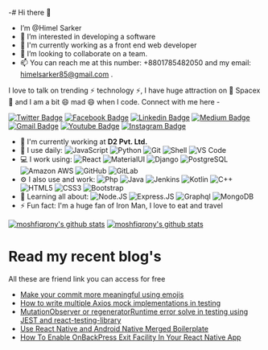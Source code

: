 -# Hi there 👋

- I’m @Himel Sarker
- 👀 I’m interested in developing a software
- 🌱 I'm currently working as a front end web developer
- 💞️ I’m looking to collaborate on a team.
- 📫 You can reach me at this number: +8801785482050 and my email: himelsarker85@gmail.com . 

<!---
Himel-Sarker1/Himel-Sarker1 is a ✨ special ✨ repository because its `README.md` (this file) appears on your GitHub profile.
You can click the Preview link to take a look at your changes.
--->

I love to talk on trending ⚡ technology ⚡, I have huge attraction on 🔭 Spacex 🔭 and I am a bit 😄 mad 😄 when I code. Connect with me here -

[![Twitter Badge](https://img.shields.io/badge/-moshfiqrony-blue?style=plastic&logo=Twitter&logoColor=white&link=https://twitter.com/moshfiqrony/)](https://twitter.com/moshfiqrony/)
[![Facebook Badge](https://img.shields.io/badge/-moshfiqrony-blue?style=plastic&logo=Facebook&logoColor=white&link=https://www.facebook.com/in/moshfiqrony/)](https://www.facebook.com/in/moshfiqrony/)
[![Linkedin Badge](https://img.shields.io/badge/-moshfiqrony-blue?style=plastic&logo=Linkedin&logoColor=white&link=https://www.linkedin.com/in/moshfiqrony/)](https://www.linkedin.com/in/moshfiqrony/)
[![Medium Badge](https://img.shields.io/badge/-@moshfiqrony-black?style=plastic&labelColor=000000&logo=Medium&link=https://medium.com/@moshfiqrony/)](https://medium.com/@moshfiqrony)
[![Gmail Badge](https://img.shields.io/badge/-15203012@iubat.edu-c14438?style=plastic&logo=Gmail&logoColor=white&link=mailto:15203012@iubat.edu)](mailto:15203012@iubat.edu)
[![Youtube Badge](https://img.shields.io/badge/-ProgSoft%20MR-darkred?style=plastic&logo=youtube&logoColor=white&link=https://www.youtube.com/channel/UCZz07tLC8RqmCxc5nDGs9Xw)](https://www.youtube.com/channel/UCZz07tLC8RqmCxc5nDGs9Xw)
[![Instagram Badge](https://img.shields.io/badge/-moshfiqrony-purple?style=plastic&logo=instagram&logoColor=white&link=https://instagram.com/moshfiqrony/)](https://instagram.com/moshfiqrony)

- 🏢 I'm currently working at **D2 Pvt. Ltd.**
- 🚀 I use daily:
  ![JavaScript](https://img.shields.io/badge/-JavaScript-black?style=plastic&logo=javascript)
  ![Python](https://img.shields.io/badge/-Python-8fcfd1?style=plastic&logo=Python)
  ![Git](https://img.shields.io/badge/-Git-black?style=plastic&logo=git)
  ![Shell](https://img.shields.io/badge/-Shell-blasck?style=plastic&logo=Shell)
  ![VS Code](https://img.shields.io/badge/-VS%20Code-007ACC?style=plastic&logo=visual-studio-code)
- 💻 I work using:
  ![React](https://img.shields.io/badge/-React-3b2e5a?style=plastic&logo=react)
  ![MaterialUI](https://img.shields.io/badge/-MatrialUI-0081CB?style=plastic&logo=material-UI)
  ![Django](https://img.shields.io/badge/-Django-092E20?style=plastic&logo=Django)
  ![PostgreSQL](https://img.shields.io/badge/-PostgreSQL-336791?style=plastic&logo=postgresql)
  ![Amazon AWS](https://img.shields.io/badge/Amazon%20AWS-232F3E?style=plastic&logo=amazon-aws)
  ![GitHub](https://img.shields.io/badge/-GitHub-181717?style=plastic&logo=github)
  ![GitLab](https://img.shields.io/badge/-GitLab-FCA121?style=plastic&logo=gitlab)
- ⚙️ I also use and work: ![Php](https://img.shields.io/badge/-php-394989?style=plastic&logo=php) ![Java](https://img.shields.io/badge/-java-3f4441?style=plastic&logo=java) ![Jenkins](https://img.shields.io/badge/-Jenkins-black?style=plastic&logo=Jenkins) ![Kotlin](https://img.shields.io/badge/-kotlin-006a71?style=plastic&logo=kotlin) ![C++](https://img.shields.io/badge/-C++-00599C?style=plastic&logo=c)
  ![HTML5](https://img.shields.io/badge/-HTML5-E34F26?style=plastic&logo=html5&logoColor=white)
  ![CSS3](https://img.shields.io/badge/-CSS3-1572B6?style=plastic&logo=css3)
  ![Bootstrap](https://img.shields.io/badge/-Bootstrap-563D7C?style=plastic&logo=bootstrap)
- 🌱 Learning all about:
  ![Node.JS](https://img.shields.io/badge/-Node.JS-black?style=plastic&logo=Node.js) ![Express.JS](https://img.shields.io/badge/-Express.JS-c7b198?style=plastic&logo=Express.JS) ![Graphql](https://img.shields.io/badge/-Graphql-E10098?style=plastic&logo=Graphql)
  ![MongoDB](https://img.shields.io/badge/-MongoDB-black?style=plastic&logo=mongodb)
- ⚡️ Fun fact: I'm a huge fan of Iron Man, I love to eat and travel

[![moshfiqrony's github stats](https://github-readme-stats.vercel.app/api?username=moshfiqrony&theme=dark&show_icons=true)](https://github.com/moshfiqrony)
[![moshfiqrony's github stats](https://github-readme-stats.vercel.app/api/pin/?username=moshfiqrony&repo=awesome-bd-readme-profile&theme=dark)](https://github.com/moshfiqrony/awesome-bd-readme-profile)


# Read my recent blog's
All these are friend link you can access for free

- [Make your commit more meaningful using emojis](https://medium.com/@moshfiqrony/make-your-commit-more-meaningful-using-emojis-7dbf553293e8?source=friends_link&sk=28cd4c9b6e08e3fb9b1c6723cb4ef7ff)
- [How to write multiple Axios mock implementations in testing](https://medium.com/@moshfiqrony/how-to-write-multiple-axios-mock-implementations-in-testing-78d3b5c6a8b5?source=friends_link&sk=4877c0ad23393c77921a2d5b89a8e3df)
- [MutationObserver or regeneratorRuntime error solve in testing using JEST and react-testing-library](https://medium.com/@moshfiqrony/mutationobserver-or-regeneratorruntime-error-solve-in-testing-using-jest-and-react-testing-library-495cfbff6400?source=friends_link&sk=a360533f919f1b600a565c21726f0b35)
- [Use React Native and Android Native Merged Boilerplate](https://medium.com/@moshfiqrony/react-native-and-android-native-boiler-plate-72a08409feed?source=friends_link&sk=f28256c7c0d0b8e5278196a337abb0ab)
- [How To Enable OnBackPress Exit Facility In Your React Native App](https://medium.com/@moshfiqrony/how-to-enable-onbackpress-exit-facility-in-your-react-native-app-37880c4d3b4e?source=friends_link&sk=1d94551fba831d1989ca153b7343d40a)

